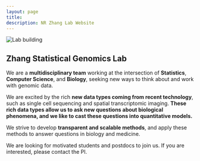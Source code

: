 ```yaml
---
layout: page
title: 
description: NR Zhang Lab Website
---
```


![Lab building](assets/images/frontimage.png)

## Zhang Statistical Genomics Lab

We are a **multidisciplinary team** working at the intersection of **Statistics**, **Computer Science**, and **Biology**, seeking new ways to think about and work with genomic data. 

We are excited by the rich **new data types coming from recent technology**, such as single cell sequencing  and spatial transcriptomic imaging. **These rich data types allow us to ask new questions about biological phenomena, and we like to cast these questions into quantitative models.**  

We strive to develop **transparent and scalable methods**, and apply these methods to answer questions in biology and medicine.

We are looking for motivated students and postdocs to join us.  If you are interested, please contact the PI.  
